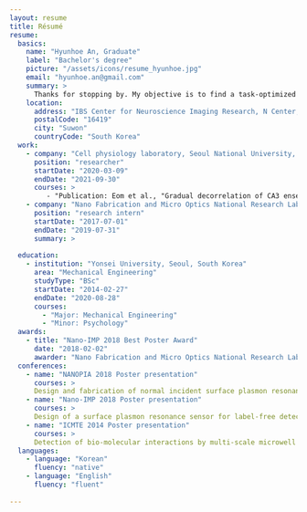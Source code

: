 ```yaml
---
layout: resume
title: Résumé
resume:
  basics:
    name: "Hyunhoe An, Graduate"
    label: "Bachelor's degree"
    picture: "/assets/icons/resume_hyunhoe.jpg"
    email: "hyunhoe.an@gmail.com"
    summary: >
      Thanks for stopping by. My objective is to find a task-optimized architecture and its evolution that is akin to biological system representations by investigating recurrent neural networks (RNNs). RNNs are a type of artificial neural network (ANN) in which the output of one time step is fed back into the next. RNN can evolve over time for cognitive tasks such as working memory, or decision making.
    location:
      address: "IBS Center for Neuroscience Imaging Research, N Center, Sungkyunkwan University, Seobu-ro 2066, Jangan-gu"
      postalCode: "16419"
      city: "Suwon"
      countryCode: "South Korea"
  work:
    - company: "Cell physiology laboratory, Seoul National University, Seoul, South Korea"
      position: "researcher"
      startDate: "2020-03-09"
      endDate: "2021-09-30"
      courses: >
         - "Publication: Eom et al., "Gradual decorrelation of CA3 ensembles associated with contextual discrimination learning is impaired by Kv1.2 insufficiency", Hippocampus, 2021."
    - company: "Nano Fabrication and Micro Optics National Research Laboratory, Yonsei University, Seoul, South Korea"
      position: "research intern"
      startDate: "2017-07-01"
      endDate: "2019-07-31"
      summary: >
          
  education:
    - institution: "Yonsei University, Seoul, South Korea"
      area: "Mechanical Engineering"
      studyType: "BSc"
      startDate: "2014-02-27"
      endDate: "2020-08-28"
      courses:
        - "Major: Mechanical Engineering"
        - "Minor: Psychology"
  awards:
    - title: "Nano-IMP 2018 Best Poster Award"
      date: "2018-02-02"
      awarder: "Nano Fabrication and Micro Optics National Research Laboratory"
  conferences:
    - name: "NANOPIA 2018 Poster presentation"
      courses: >
      Design and fabrication of normal incident surface plasmon resonance sensor using nano-imprinting for detecting cardiac troponin T, biomarker for myocardial infarction.
    - name: "Nano-IMP 2018 Poster presentation"
      courses: >
      Design of a surface plasmon resonance sensor for label-free detection of cardiac troponin T in acute myocardial infarction.
    - name: "ICMTE 2014 Poster presentation"
      courses: >
      Detection of bio-molecular interactions by multi-scale microwell arrays integrated with microfluidic device.
  languages:
    - language: "Korean"
      fluency: "native"
    - language: "English"
      fluency: "fluent"
      
---
```


